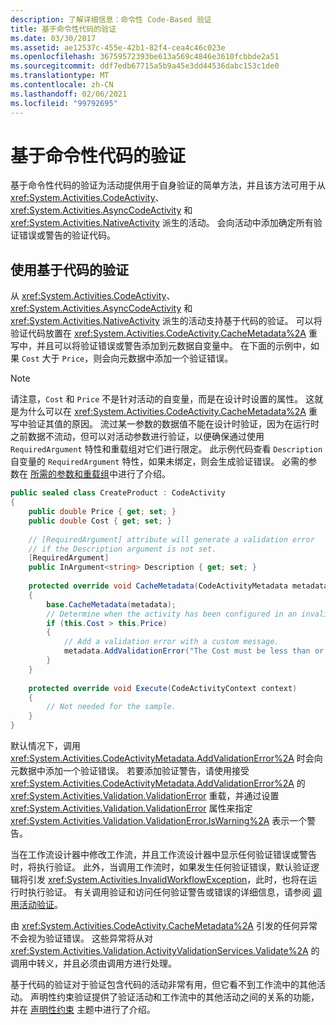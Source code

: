 ```yaml
---
description: 了解详细信息：命令性 Code-Based 验证
title: 基于命令性代码的验证
ms.date: 03/30/2017
ms.assetid: ae12537c-455e-42b1-82f4-cea4c46c023e
ms.openlocfilehash: 36759572393be613a569c4846e3610fcbbde2a51
ms.sourcegitcommit: ddf7edb67715a5b9a45e3dd44536dabc153c1de0
ms.translationtype: MT
ms.contentlocale: zh-CN
ms.lasthandoff: 02/06/2021
ms.locfileid: "99792695"
---
```

# <a name="imperative-code-based-validation"></a>基于命令性代码的验证

基于命令性代码的验证为活动提供用于自身验证的简单方法，并且该方法可用于从 <xref:System.Activities.CodeActivity>、<xref:System.Activities.AsyncCodeActivity> 和 <xref:System.Activities.NativeActivity> 派生的活动。 会向活动中添加确定所有验证错误或警告的验证代码。  
  
## <a name="using-code-based-validation"></a>使用基于代码的验证

从 <xref:System.Activities.CodeActivity>、<xref:System.Activities.AsyncCodeActivity> 和 <xref:System.Activities.NativeActivity> 派生的活动支持基于代码的验证。 可以将验证代码放置在 <xref:System.Activities.CodeActivity.CacheMetadata%2A> 重写中，并且可以将验证错误或警告添加到元数据自变量中。 在下面的示例中，如果 `Cost` 大于 `Price`，则会向元数据中添加一个验证错误。  
  
> [!NOTE]
> 请注意，`Cost` 和 `Price` 不是针对活动的自变量，而是在设计时设置的属性。 这就是为什么可以在 <xref:System.Activities.CodeActivity.CacheMetadata%2A> 重写中验证其值的原因。 流过某一参数的数据值不能在设计时验证，因为在运行时之前数据不流动，但可以对活动参数进行验证，以便确保通过使用 `RequiredArgument` 特性和重载组对它们进行限定。 此示例代码查看 `Description` 自变量的 `RequiredArgument` 特性，如果未绑定，则会生成验证错误。 必需的参数在 [所需的参数和重载组](required-arguments-and-overload-groups.md)中进行了介绍。  
  
```csharp  
public sealed class CreateProduct : CodeActivity  
{  
    public double Price { get; set; }  
    public double Cost { get; set; }  
  
    // [RequiredArgument] attribute will generate a validation error
    // if the Description argument is not set.  
    [RequiredArgument]  
    public InArgument<string> Description { get; set; }  
  
    protected override void CacheMetadata(CodeActivityMetadata metadata)  
    {  
        base.CacheMetadata(metadata);  
        // Determine when the activity has been configured in an invalid way.  
        if (this.Cost > this.Price)  
        {  
            // Add a validation error with a custom message.  
            metadata.AddValidationError("The Cost must be less than or equal to the Price.");  
        }  
    }  
  
    protected override void Execute(CodeActivityContext context)  
    {  
        // Not needed for the sample.  
    }  
}  
```  
  
 默认情况下，调用 <xref:System.Activities.CodeActivityMetadata.AddValidationError%2A> 时会向元数据中添加一个验证错误。 若要添加验证警告，请使用接受 <xref:System.Activities.CodeActivityMetadata.AddValidationError%2A> 的 <xref:System.Activities.Validation.ValidationError> 重载，并通过设置 <xref:System.Activities.Validation.ValidationError> 属性来指定 <xref:System.Activities.Validation.ValidationError.IsWarning%2A> 表示一个警告。  
  
 当在工作流设计器中修改工作流，并且工作流设计器中显示任何验证错误或警告时，将执行验证。 此外，当调用工作流时，如果发生任何验证错误，默认验证逻辑将引发 <xref:System.Activities.InvalidWorkflowException>，此时，也将在运行时执行验证。 有关调用验证和访问任何验证警告或错误的详细信息，请参阅 [调用活动验证](invoking-activity-validation.md)。  
  
 由 <xref:System.Activities.CodeActivity.CacheMetadata%2A> 引发的任何异常不会视为验证错误。 这些异常将从对 <xref:System.Activities.Validation.ActivityValidationServices.Validate%2A> 的调用中转义，并且必须由调用方进行处理。  
  
 基于代码的验证对于验证包含代码的活动非常有用，但它看不到工作流中的其他活动。 声明性约束验证提供了验证活动和工作流中的其他活动之间的关系的功能，并在 [声明性约束](declarative-constraints.md) 主题中进行了介绍。
